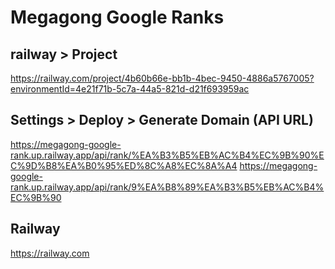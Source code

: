 # Megagong Google Ranks

## railway > Project

https://railway.com/project/4b60b66e-bb1b-4bec-9450-4886a5767005?environmentId=4e21f71b-5c7a-44a5-821d-d21f693959ac

## Settings > Deploy > Generate Domain (API URL)

https://megagong-google-rank.up.railway.app/api/rank/%EA%B3%B5%EB%AC%B4%EC%9B%90%EC%9D%B8%EA%B0%95%ED%8C%A8%EC%8A%A4
https://megagong-google-rank.up.railway.app/api/rank/9%EA%B8%89%EA%B3%B5%EB%AC%B4%EC%9B%90

## Railway

https://railway.com
